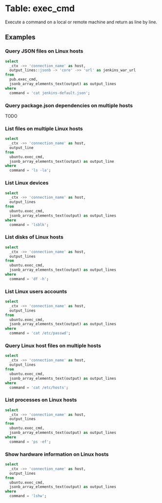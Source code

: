 # Table: exec_cmd

Execute a command on a local or remote machine and return as line by line.

## Examples

### Query JSON files on Linux hosts

```sql
select
  _ctx ->> 'connection_name' as host,
  output_lines::jsonb -> 'core' ->> 'url' as jenkins_war_url
from
  pub.exec_cmd,
  jsonb_array_elements_text(output) as output_lines
where
  command = 'cat jenkins-default.json';
```

### Query package.json dependencies on multiple hosts

TODO

### List files on multiple Linux hosts

```sql
select
  _ctx ->> 'connection_name' as host,
  output_line 
from
  ubuntu.exec_cmd,
  jsonb_array_elements_text(output) as output_line 
where
  command = 'ls -la';
```

### List Linux devices

```sql
select
  _ctx ->> 'connection_name' as host,
  output_lines
from
  ubuntu.exec_cmd,
  jsonb_array_elements_text(output) as output_lines
where
  command = 'lsblk';
```

### List disks of Linux hosts

```sql
select
  _ctx ->> 'connection_name' as host,
  output_lines
from
  ubuntu.exec_cmd,
  jsonb_array_elements_text(output) as output_lines
where
  command = 'df -h';
```

### List Linux users accounts

```sql
select
  _ctx ->> 'connection_name' as host,
  output_lines
from
  ubuntu.exec_cmd,
  jsonb_array_elements_text(output) as output_lines
where
  command = 'cat /etc/passwd';
```

### Query Linux host files on multiple hosts
```sql
select
  _ctx ->> 'connection_name' as host,
  output_lines
from
  ubuntu.exec_cmd,
  jsonb_array_elements_text(output) as output_lines
where
  command = 'cat /etc/hosts';
```

### List processes on Linux hosts

```sql 
select
  _ctx ->> 'connection_name' as host,
  output_lines
from
  ubuntu.exec_cmd,
  jsonb_array_elements_text(output) as output_lines
where
  command = 'ps -ef';
```

### Show hardware information on Linux hosts
```sql
select
  _ctx ->> 'connection_name' as host,
  output_lines
from
  ubuntu.exec_cmd,
  jsonb_array_elements_text(output) as output_lines
where
  command = 'lshw';
```
